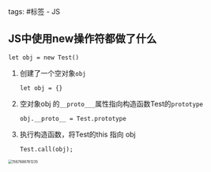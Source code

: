 tags:                               #标签
    - JS

## JS中使用new操作符都做了什么

`let obj = new Test()`

1. 创建了一个空对象`obj`

   `let obj = {}`

2. 空对象obj 的`__proto___`属性指向构造函数Test的`prototype`

   `obj.__proto__ = Test.prototype`

3. 执行构造函数，将Test的this 指向 obj

   `Test.call(obj);`

<img src="//keguniang.github.io/photo/1567688761235.png" alt="1567688761235" style="zoom:50%;" />

